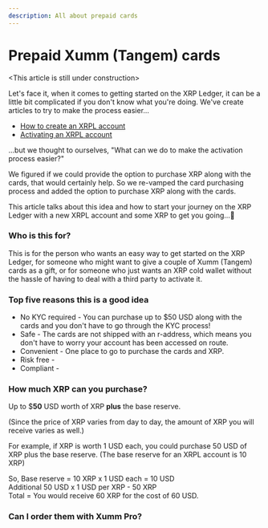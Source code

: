 ```yaml
---
description: All about prepaid cards
---
```


# Prepaid Xumm (Tangem) cards

\<This article is still under construction>

Let's face it, when it comes to getting started on the XRP Ledger, it can be a little bit complicated if you don't know what you're doing.  We've create articles to try to make the process easier...

* [How to create an XRPL account](../getting-started-with-xumm/your-first-xrp-ledger-account/how-to-create-an-xrpl-account.md)
* [Activating an XRPL account](../getting-started/how-to-activate-a-new-xrpl-account.md)

...but we thought to ourselves, "What can we do to make the activation process easier?"&#x20;

We figured if we could provide the option to purchase XRP along with the cards, that would certainly help. So we re-vamped the card purchasing process and added the option to purchase XRP along with the cards.

This article talks about this idea and how to start your journey on the XRP Ledger with a new XRPL account and some XRP to get you going...💪

### Who is this for?

This is for the person who wants an easy way to get started on the XRP Ledger, for someone who might want to give a couple of Xumm (Tangem) cards as a gift, or for someone who just wants an XRP cold wallet without the hassle of having to deal with a third party to activate it.

### Top five reasons this is a good idea

* No KYC required - You can purchase up to $50 USD along with the cards and you don't have to go through the KYC process!
* Safe - The cards are not shipped with an r-address, which means you don't have to worry your account has been accessed on route.
* Convenient - One place to go to purchase the cards and XRP.
* Risk free -&#x20;
* Compliant - &#x20;

### How much XRP can you purchase?

Up to $**50** USD worth of XRP **plus** the base reserve.

(Since the price of XRP varies from day to day, the amount of XRP you will receive varies as well.)

For example, if XRP is worth 1 USD each, you could purchase 50 USD of XRP plus the base reserve. (The base reserve for an XRPL account is 10 XRP)&#x20;

So,  Base reserve = 10 XRP x 1 USD each = 10 USD\
&#x20;      Additional 50 USD x 1 USD per XRP - 50 XRP\
&#x20;      Total = You would receive 60 XRP for the cost of 60 USD.

### Can I order them with Xumm Pro?

